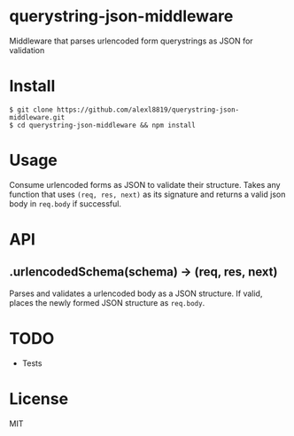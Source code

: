 # querystring-json-middleware
Middleware that parses urlencoded form querystrings as JSON for validation

# Install
    $ git clone https://github.com/alexl8819/querystring-json-middleware.git
    $ cd querystring-json-middleware && npm install

# Usage
Consume urlencoded forms as JSON to validate their structure. Takes any function that uses `(req, res, next)` as its signature and returns a valid json body in `req.body` if successful.

# API
## .urlencodedSchema(schema) -> (req, res, next)
Parses and validates a urlencoded body as a JSON structure. If valid, places the newly formed JSON structure as `req.body`.

# TODO
- Tests

# License
MIT
